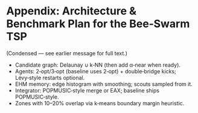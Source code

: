 # Appendix: Architecture & Benchmark Plan for the Bee‑Swarm TSP
(Condensed — see earlier message for full text.)

- Candidate graph: Delaunay ∪ k‑NN (then add α‑near when ready).
- Agents: 2‑opt/3‑opt (baseline uses 2‑opt) + double‑bridge kicks; Lévy‑style restarts optional.
- EHM memory: edge histogram with smoothing; scouts sampled from it.
- Integrator: POPMUSIC‑style merge or EAX; baseline ships POPMUSIC‑style.
- Zones with 10–20% overlap via k‑means boundary margin heuristic.
